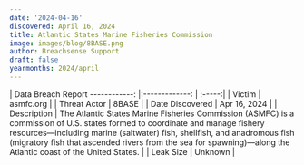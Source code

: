 ```yaml
---
date: '2024-04-16'
discovered: April 16, 2024
title: Atlantic States Marine Fisheries Commission
image: images/blog/8BASE.png
author: Breachsense Support
draft: false
yearmonths: 2024/april
---
```



| Data Breach Report
------------:     |:-------------:    | :-----:|
| Victim      | asmfc.org      | 
| Threat Actor      | 8BASE      | 
| Date Discovered      | Apr 16, 2024      | 
| Description      | The Atlantic States Marine Fisheries Commission (ASMFC) is a commission of U.S. states formed to coordinate and manage fishery resources—including marine (saltwater) fish, shellfish, and anadromous fish (migratory fish that ascended rivers from the sea for spawning)—along the Atlantic coast of the United States.      | 
| Leak Size      | Unknown      | 

